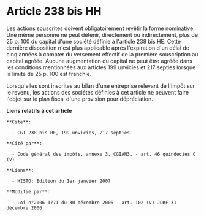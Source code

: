 # Article 238 bis HH

Les actions souscrites doivent obligatoirement revêtir la forme nominative. Une même personne ne peut détenir, directement ou
indirectement, plus de 25 p. 100 du capital d'une société définie à l'article 238 bis HE. Cette dernière disposition n'est
plus applicable après l'expiration d'un délai de cinq années à compter du versement effectif de la première souscription au
capital agréée. Aucune augmentation du capital ne peut être agréée dans les conditions mentionnées aux articles 199 unvicies
et 217 septies lorsque la limite de 25 p. 100 est franchie.

Lorsqu'elles sont inscrites au bilan d'une entreprise relevant de l'impôt sur le revenu, les actions des sociétés définies à
cet article ne peuvent faire l'objet sur le plan fiscal d'une provision pour dépréciation.

**Liens relatifs à cet article**

	**Cite**:

	  - CGI 238 bis HE, 199 unvicies, 217 septies

	**Cité par**:

	  - Code général des impôts, annexe 3, CGIAN3. - art. 46 quindecies C (V)

	**Liens**:

	  - HISTO: Edition du 1er janvier 2007

	**Modifié par**:

	  - Loi n°2006-1771 du 30 décembre 2006 - art. 102 (V) JORF 31 décembre 2006

